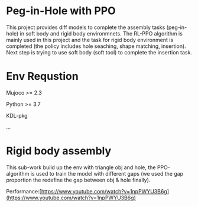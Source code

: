 # Peg-in-Hole with PPO

This project provides diff models to complete the assembly tasks (peg-in-hole) in soft body and rigid body environmnets. The RL-PPO algorithm is mainly used in this project and the task for rigid body environment is completed (the policy includes hole seaching, shape matching, insertion). Next step is trying to use soft body (soft tool) to complete the insertion task.


# Env Requstion

Mujoco >= 2.3

Python >= 3.7

KDL-pkg

...

# Rigid body assembly

This sub-work build up the env with triangle obj and hole, the PPO-algorithm is used to train the model with different gaps (we used the gap proportion the redefine the gap between obj & hole finally).

Performance:[https://www.youtube.com/watch?v=1npPWYU3B6g](https://www.youtube.com/watch?v=1npPWYU3B6g)

